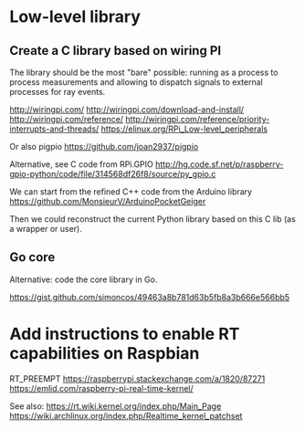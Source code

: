 # Low-level library

## Create a C library based on wiring PI

The library should be the most "bare" possible: running as a process
to process measurements and allowing to dispatch signals to external
processes for ray events.

http://wiringpi.com/
http://wiringpi.com/download-and-install/
http://wiringpi.com/reference/
http://wiringpi.com/reference/priority-interrupts-and-threads/
https://elinux.org/RPi_Low-level_peripherals

Or also pigpio https://github.com/joan2937/pigpio

Alternative, see C code from RPi.GPIO http://hg.code.sf.net/p/raspberry-gpio-python/code/file/314568df26f8/source/py_gpio.c

We can start from the refined C++ code from the Arduino library
https://github.com/MonsieurV/ArduinoPocketGeiger

Then we could reconstruct the current Python library based on this C lib
(as a wrapper or user).

## Go core

Alternative: code the core library in Go.

https://gist.github.com/simoncos/49463a8b781d63b5fb8a3b666e566bb5

# Add instructions to enable RT capabilities on Raspbian

RT_PREEMPT
https://raspberrypi.stackexchange.com/a/1820/87271
https://emlid.com/raspberry-pi-real-time-kernel/

See also:
https://rt.wiki.kernel.org/index.php/Main_Page
https://wiki.archlinux.org/index.php/Realtime_kernel_patchset
